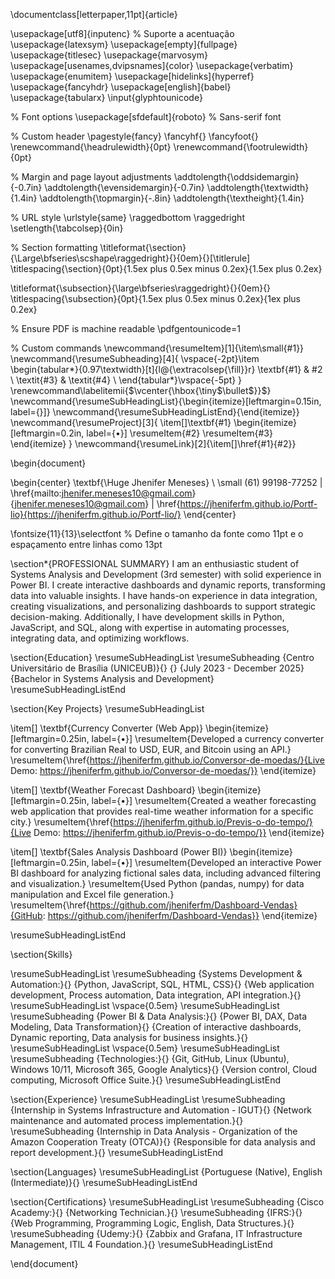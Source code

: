 \documentclass[letterpaper,11pt]{article}

\usepackage[utf8]{inputenc}  % Suporte a acentuação
\usepackage{latexsym}
\usepackage[empty]{fullpage}
\usepackage{titlesec}
\usepackage{marvosym}
\usepackage[usenames,dvipsnames]{color}
\usepackage{verbatim}
\usepackage{enumitem}
\usepackage[hidelinks]{hyperref}
\usepackage{fancyhdr}
\usepackage[english]{babel}
\usepackage{tabularx}
\input{glyphtounicode}

% Font options
\usepackage[sfdefault]{roboto}  % Sans-serif font

% Custom header
\pagestyle{fancy}
\fancyhf{}
\fancyfoot{}
\renewcommand{\headrulewidth}{0pt}
\renewcommand{\footrulewidth}{0pt}

% Margin and page layout adjustments
\addtolength{\oddsidemargin}{-0.7in}
\addtolength{\evensidemargin}{-0.7in}
\addtolength{\textwidth}{1.4in}
\addtolength{\topmargin}{-.8in}
\addtolength{\textheight}{1.4in}

% URL style
\urlstyle{same}
\raggedbottom
\raggedright
\setlength{\tabcolsep}{0in}

% Section formatting
\titleformat{\section}{\Large\bfseries\scshape\raggedright}{}{0em}{}[\titlerule]
\titlespacing{\section}{0pt}{1.5ex plus 0.5ex minus 0.2ex}{1.5ex plus 0.2ex}

\titleformat{\subsection}{\large\bfseries\raggedright}{}{0em}{}
\titlespacing{\subsection}{0pt}{1.5ex plus 0.5ex minus 0.2ex}{1ex plus 0.2ex}

% Ensure PDF is machine readable
\pdfgentounicode=1

% Custom commands
\newcommand{\resumeItem}[1]{\item\small{#1}}
\newcommand{\resumeSubheading}[4]{
\vspace{-2pt}\item
  \begin{tabular*}{0.97\textwidth}[t]{l@{\extracolsep{\fill}}r}
    \textbf{#1} & #2 \\
    \textit{#3} & \textit{#4} \\
  \end{tabular*}\vspace{-5pt}
}
\renewcommand\labelitemii{$\vcenter{\hbox{\tiny$\bullet$}}$}
\newcommand{\resumeSubHeadingList}{\begin{itemize}[leftmargin=0.15in, label={}]}
\newcommand{\resumeSubHeadingListEnd}{\end{itemize}}
\newcommand{\resumeProject}[3]{
    \item[]\textbf{#1}
    \begin{itemize}[leftmargin=0.2in, label={$\bullet$}]
        \resumeItem{#2}
        \resumeItem{#3}
    \end{itemize}
}
\newcommand{\resumeLink}[2]{\item[]\href{#1}{#2}}

\begin{document}

\begin{center}
  \textbf{\Huge Jhenifer Meneses} \\
  \small (61) 99198-77252 $|$ \href{mailto:jhenifer.meneses10@gmail.com}{jhenifer.meneses10@gmail.com} $|$ 
  \href{https://jheniferfm.github.io/Portf-lio}{https://jheniferfm.github.io/Portf-lio/}
\end{center}

\fontsize{11}{13}\selectfont  % Define o tamanho da fonte como 11pt e o espaçamento entre linhas como 13pt

\section*{PROFESSIONAL SUMMARY}
I am an enthusiastic student of Systems Analysis and Development (3rd semester) with solid experience in Power BI. I create interactive dashboards and dynamic reports, transforming data into valuable insights. I have hands-on experience in data integration, creating visualizations, and personalizing dashboards to support strategic decision-making. Additionally, I have development skills in Python, JavaScript, and SQL, along with expertise in automating processes, integrating data, and optimizing workflows. 

\section{Education}
\resumeSubHeadingList
  \resumeSubheading
      {Centro Universitário de Brasília (UNICEUB)}{}
      {}
      {July 2023 - December 2025}
      {Bachelor in Systems Analysis and Development}
\resumeSubHeadingListEnd

\section{Key Projects}
\resumeSubHeadingList

  \item[] \textbf{Currency Converter (Web App)}
  \begin{itemize}[leftmargin=0.25in, label={$\bullet$}]
      \resumeItem{Developed a currency converter for converting Brazilian Real to USD, EUR, and Bitcoin using an API.}
      \resumeItem{\href{https://jheniferfm.github.io/Conversor-de-moedas/}{Live Demo: https://jheniferfm.github.io/Conversor-de-moedas/}}
  \end{itemize}

  \item[] \textbf{Weather Forecast Dashboard}
  \begin{itemize}[leftmargin=0.25in, label={$\bullet$}]
      \resumeItem{Created a weather forecasting web application that provides real-time weather information for a specific city.}
      \resumeItem{\href{https://jheniferfm.github.io/Previs-o-do-tempo/}{Live Demo: https://jheniferfm.github.io/Previs-o-do-tempo/}}
  \end{itemize}

  \item[] \textbf{Sales Analysis Dashboard (Power BI)}
  \begin{itemize}[leftmargin=0.25in, label={$\bullet$}]
      \resumeItem{Developed an interactive Power BI dashboard for analyzing fictional sales data, including advanced filtering and visualization.}
      \resumeItem{Used Python (pandas, numpy) for data manipulation and Excel file generation.}
      \resumeItem{\href{https://github.com/jheniferfm/Dashboard-Vendas}{GitHub: https://github.com/jheniferfm/Dashboard-Vendas}}
  \end{itemize}

\resumeSubHeadingListEnd

\section{Skills}

\resumeSubHeadingList
    \resumeSubheading
        {Systems Development & Automation:}{}
        {Python, JavaScript, SQL, HTML, CSS}{}
        {Web application development, Process automation, Data integration, API integration.}{}
\resumeSubHeadingList
\vspace{0.5em}
\resumeSubHeadingList
    \resumeSubheading
        {Power BI & Data Analysis:}{}
        {Power BI, DAX, Data Modeling, Data Transformation}{}
        {Creation of interactive dashboards, Dynamic reporting, Data analysis for business insights.}{}
\resumeSubHeadingList
\vspace{0.5em}
\resumeSubHeadingList
    \resumeSubheading
        {Technologies:}{}
        {Git, GitHub, Linux (Ubuntu), Windows 10/11, Microsoft 365, Google Analytics}{}
        {Version control, Cloud computing, Microsoft Office Suite.}{}
\resumeSubHeadingListEnd

\section{Experience}
\resumeSubHeadingList
    \resumeSubheading
        {Internship in Systems Infrastructure and Automation - IGUT}{}
        {Network maintenance and automated process implementation.}{}
    \resumeSubheading
        {Internship in Data Analysis - Organization of the Amazon Cooperation Treaty (OTCA)}{}
        {Responsible for data analysis and report development.}{}
\resumeSubHeadingListEnd

\section{Languages}
\resumeSubHeadingList
        {Portuguese (Native), English (Intermediate)}{}
\resumeSubHeadingListEnd

\section{Certifications}
\resumeSubHeadingList
    \resumeSubheading
        {Cisco Academy:}{}
        {Networking Technician.}{}
    \resumeSubheading
        {IFRS:}{}
        {Web Programming, Programming Logic, English, Data Structures.}{}
    \resumeSubheading
        {Udemy:}{}
        {Zabbix and Grafana, IT Infrastructure Management, ITIL 4 Foundation.}{}
\resumeSubHeadingListEnd

\end{document}
